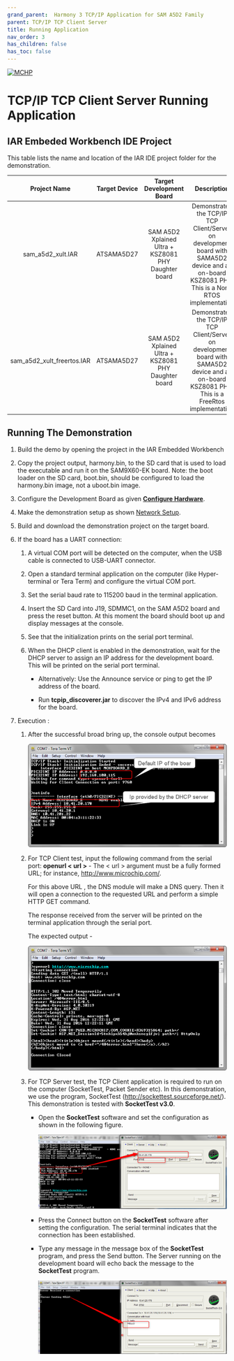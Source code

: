 ```yaml
---
grand_parent:  Harmony 3 TCP/IP Application for SAM A5D2 Family
parent: TCP/IP TCP Client Server
title: Running Application
nav_order: 3
has_children: false
has_toc: false
---
```

[![MCHP](https://www.microchip.com/ResourcePackages/Microchip/assets/dist/images/logo.png)](https://www.microchip.com)

# TCP/IP TCP Client Server Running Application

## IAR Embeded Workbench IDE Project

This table lists the name and location of the IAR IDE project folder for the demonstration. 

|Project Name|  Target Device|  Target Development Board | Description  |
|:-------------:|:---------:|:---------:|:---------:|
|sam_a5d2_xult.IAR  | ATSAMA5D27   | SAM A5D2 Xplained Ultra  + KSZ8081 PHY Daughter board | Demonstrates the TCP/IP TCP  Client/Server on development board with SAMA5D2 device and an on-board KSZ8081 PHY. This is a Non-RTOS implementation  |
|sam_a5d2_xult_freertos.IAR  | ATSAMA5D27   | SAM A5D2 Xplained Ultra  + KSZ8081 PHY Daughter board | Demonstrates the TCP/IP TCP Client/Server on development board with SAMA5D2 device and an on-board KSZ8081 PHY. This is a FreeRtos implementation  |

## Running The Demonstration

1. Build the demo by opening the project in the IAR Embedded Workbench 

2. Copy the project output, harmony.bin, to the SD card that is used to load the executable and run it on the SAM9X60-EK board. Note: the boot loader on the SD card, boot.bin, should be configured to load the harmony.bin image, not a uboot.bin image. 

3. Configure the Development Board as given  **[Configure Hardware](readme_hardware_configuration.md)**.

4. Make the demonstration setup as shown [Network Setup](../../readme.md).

5. Build and download the demonstration project on the target board.

6. If the board has a UART connection:

    1. A virtual COM port will be detected on the computer, when the USB cable is connected to USB-UART connector.

    2. Open a standard terminal application on the computer (like Hyper-terminal or Tera Term) and configure the virtual COM port.

    3. Set the serial baud rate to 115200 baud in the terminal application.

    4. Insert the SD Card into J19, SDMMC1, on the SAM A5D2 board and press the reset button. At this moment the board should boot up and display messages at the console.  

    5. See that the initialization prints on the serial port terminal.

    6. When the DHCP client is enabled in the demonstration, wait for the DHCP server to assign an IP address for the development board. This will be printed on the serial port terminal.

		* Alternatively: Use the Announce service or ping to get the IP address of the board.

        * Run **tcpip_discoverer.jar** to discover the IPv4 and IPv6 address for the board.
        
7. Execution :

    1. After the successful broad bring up, the console output becomes

        ![tcpip_tcp_client_server_project](images/dhcp_5.png)

    2. For TCP Client test, input the following command from the serial port: **openurl < url >** - The < url > argument must be a fully formed URL; for instance, http://www.microchip.com/.

        For this above URL , the DNS module will make a DNS query. Then it will open a connection to the requested URL and perform a simple HTTP GET command.

        The response received from the server will be printed on the terminal application through the serial port.

        The expected output -

        ![tcpip_tcp_client_server_project](images/http_put_6.png)

    3. For TCP Server test, the TCP Client application is required to run on the computer (SocketTest, Packet Sender etc). In this demonstration, we use the program, SocketTest (http://sockettest.sourceforge.net/). This demonstration is tested with **SocketTest v3.0**.

        * Open the **SocketTest** software and set the configuration as shown in the following figure.

            ![tcpip_tcp_client_server_project](images/enter_ip_7.png)

        *  Press the Connect button on the **SocketTest** software after setting the configuration. The serial terminal indicates that the connection has been established.

        * Type any message in the message box of the **SocketTest** program, and press the Send button. The Server running on the development board will echo back the message to the **SocketTest** program.

            ![tcpip_tcp_client_server_project](images/client_test_8.png)
